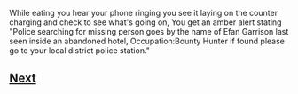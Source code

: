 While eating you hear your phone ringing you see it laying on the counter charging and check to see what's going on, You get an amber alert stating "Police searching for missing person goes by the name of Efan Garrison last seen
inside an abandoned hotel, Occupation:Bounty Hunter if found please go to your local district police station."

## [Next](story2.4.md)